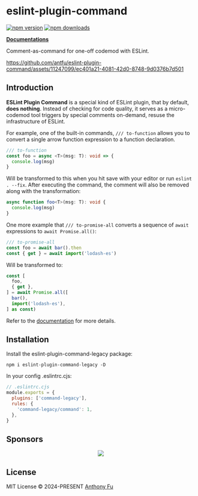 # eslint-plugin-command

[![npm version][npm-version-src]][npm-version-href]
[![npm downloads][npm-downloads-src]][npm-downloads-href]

[**Documentations**](https://eslint-plugin-command.antfu.me/)

Comment-as-command for one-off codemod with ESLint.

https://github.com/antfu/eslint-plugin-command/assets/11247099/ec401a21-4081-42d0-8748-9d0376b7d501

## Introduction

**ESLint Plugin Command** is a special kind of ESLint plugin, that by default, **does nothing**. Instead of checking for code quality, it serves as a micro-codemod tool triggers by special comments on-demand, resuse the infrastructure of ESLint.

For example, one of the built-in commands, `/// to-function` allows you to convert a single arrow function expression to a function declaration.

<!-- eslint-skip -->

```ts
/// to-function
const foo = async <T>(msg: T): void => {
  console.log(msg)
}
```

Will be transformed to this when you hit save with your editor or run `eslint . --fix`. After executing the command, the comment will also be removed along with the transformation:

```ts
async function foo<T>(msg: T): void {
  console.log(msg)
}
```

One more example that `/// to-promise-all` converts a sequence of `await` expressions to `await Promise.all()`:

<!-- eslint-skip -->

```ts
/// to-promise-all
const foo = await bar().then
const { get } = await import('lodash-es')
```

Will be transformed to:

```ts
const [
  foo,
  { get },
] = await Promise.all([
  bar(),
  import('lodash-es'),
] as const)
```

Refer to the [documentation](https://eslint-plugin-command.antfu.me/) for more details.

## Installation

Install the eslint-plugin-command-legacy package:

```
npm i eslint-plugin-command-legacy -D
```

In your config .eslintrc.cjs:

```js
// .eslintrc.cjs
module.exports = {
  plugins: ['command-legacy'],
  rules: {
    'command-legacy/command': 1,
  },
}
```

## Sponsors

<p align="center">
  <a href="https://cdn.jsdelivr.net/gh/antfu/static/sponsors.circles.svg">
    <img src='https://cdn.jsdelivr.net/gh/antfu/static/sponsors.circles.svg'/>
  </a>
</p>

## License

MIT License © 2024-PRESENT [Anthony Fu](https://github.com/antfu)

<!-- Badges -->

[npm-version-src]: https://img.shields.io/npm/v/eslint-plugin-command?style=flat&colorA=080f12&colorB=1fa669
[npm-version-href]: https://npmjs.com/package/eslint-plugin-command
[npm-downloads-src]: https://img.shields.io/npm/dm/eslint-plugin-command?style=flat&colorA=080f12&colorB=1fa669
[npm-downloads-href]: https://npmjs.com/package/eslint-plugin-command
